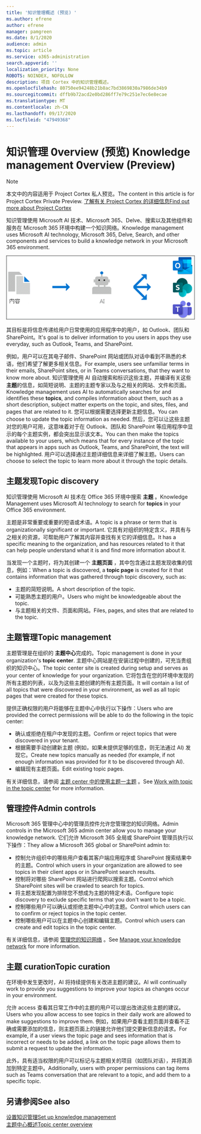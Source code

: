 ```yaml
---
title: '知识管理概述 (预览) '
ms.author: efrene
author: efrene
manager: pamgreen
ms.date: 8/1/2020
audience: admin
ms.topic: article
ms.service: o365-administration
search.appverid: ''
localization_priority: None
ROBOTS: NOINDEX, NOFOLLOW
description: 项目 Cortex 中的知识管理概述。
ms.openlocfilehash: 80750ee94248b21b8ac7bd3869830a7986de34b9
ms.sourcegitcommit: dffb9b72acd2e0bd286ff7e79c251e7ec6e8ecae
ms.translationtype: MT
ms.contentlocale: zh-CN
ms.lasthandoff: 09/17/2020
ms.locfileid: "47949368"
---
```

# <a name="knowledge-management-0verview-preview"></a><span data-ttu-id="c572c-103">知识管理 0verview (预览) </span><span class="sxs-lookup"><span data-stu-id="c572c-103">Knowledge management 0verview (Preview)</span></span>

> [!Note] 
> <span data-ttu-id="c572c-104">本文中的内容适用于 Project Cortex 私人预览。</span><span class="sxs-lookup"><span data-stu-id="c572c-104">The content in this article is for Project Cortex Private Preview.</span></span> [<span data-ttu-id="c572c-105">了解有关 Project Cortex 的详细信息</span><span class="sxs-lookup"><span data-stu-id="c572c-105">Find out more about Project Cortex</span></span>](https://aka.ms/projectcortex) 

<span data-ttu-id="c572c-106">知识管理使用 Microsoft AI 技术、Microsoft 365、Delve、搜索以及其他组件和服务在 Microsoft 365 环境中构建一个知识网络。</span><span class="sxs-lookup"><span data-stu-id="c572c-106">Knowledge management uses Microsoft AI technology, Microsoft 365, Delve, Search, and other components and services to build a knowledge network in your Microsoft 365 environment.</span></span> 

   ![知识管理流程](../media/content-understanding/knowledge-management-flowchart.png) </br> 

<span data-ttu-id="c572c-108">其目标是将信息传递给用户日常使用的应用程序中的用户，如 Outlook、团队和 SharePoint。</span><span class="sxs-lookup"><span data-stu-id="c572c-108">It's goal is to deliver information to you users in apps they use everyday, such as Outlook, Teams, and SharePoint.</span></span>

<span data-ttu-id="c572c-109">例如，用户可以在其电子邮件、SharePoint 网站或团队对话中看到不熟悉的术语，他们希望了解更多相关信息。</span><span class="sxs-lookup"><span data-stu-id="c572c-109">For example, users see unfamiliar terms in their emails, SharePoint sites, or in Teams conversations, that they want to know more about.</span></span> <span data-ttu-id="c572c-110">知识管理使用 AI 自动搜索和标识这些主题，并编译有关这些 **主题**的信息，如简短说明、主题的主题专家以及与之相关的网站、文件和页面。</span><span class="sxs-lookup"><span data-stu-id="c572c-110">Knowledge management uses AI to automatically searches for and identifies these **topics**, and compiles information about them, such as a short description, subject matter experts on the topic, and sites, files, and pages that are related to it.</span></span> <span data-ttu-id="c572c-111">您可以根据需要选择更新主题信息。</span><span class="sxs-lookup"><span data-stu-id="c572c-111">You can choose to update the topic information as needed.</span></span> <span data-ttu-id="c572c-112">然后，您可以让这些主题对您的用户可用，这意味着对于在 Outlook、团队和 SharePoint 等应用程序中显示的每个主题实例，都会突出显示该文本。</span><span class="sxs-lookup"><span data-stu-id="c572c-112">You can then make the topics available to your users, which means that for every instance of the topic that appears in apps such as Outlook, Teams, and SharePoint, the text will be highlighted.</span></span> <span data-ttu-id="c572c-113">用户可以选择通过主题详细信息来详细了解主题。</span><span class="sxs-lookup"><span data-stu-id="c572c-113">Users can choose to select the topic to learn more about it through the topic details.</span></span>


## <a name="topic-discovery"></a><span data-ttu-id="c572c-114">主题发现</span><span class="sxs-lookup"><span data-stu-id="c572c-114">Topic discovery</span></span>

<span data-ttu-id="c572c-115">知识管理使用 Microsoft AI 技术在 Office 365 环境中搜索 **主题** 。</span><span class="sxs-lookup"><span data-stu-id="c572c-115">Knowledge Management uses Microsoft AI technology to search for **topics** in your Office 365 environment.</span></span>

<span data-ttu-id="c572c-116">主题是非常重要或重要的短语或术语。</span><span class="sxs-lookup"><span data-stu-id="c572c-116">A topic is a phrase or term that is organizationally significant or important.</span></span> <span data-ttu-id="c572c-117">它具有对组织的特定含义，并具有与之相关的资源，可帮助用户了解其内容并查找有关它的详细信息。</span><span class="sxs-lookup"><span data-stu-id="c572c-117">It has a specific meaning to the organization, and has resources related to it that can help people understand what it is and find more information about it.</span></span>

<span data-ttu-id="c572c-118">当发现一个主题时，将为其创建一个 **主题页面** ，其中包含通过主题发现收集的信息，例如：</span><span class="sxs-lookup"><span data-stu-id="c572c-118">When a topic is discovered, a **topic page** is created for it that contains information that was gathered through topic discovery, such as:</span></span>

- <span data-ttu-id="c572c-119">主题的简短说明。</span><span class="sxs-lookup"><span data-stu-id="c572c-119">A short description of the topic.</span></span>
- <span data-ttu-id="c572c-120">可能熟悉主题的用户。</span><span class="sxs-lookup"><span data-stu-id="c572c-120">Users who might be knowledgeable about the topic.</span></span>
- <span data-ttu-id="c572c-121">与主题相关的文件、页面和网站。</span><span class="sxs-lookup"><span data-stu-id="c572c-121">Files, pages, and sites that are related to the topic.</span></span>


## <a name="topic-management"></a><span data-ttu-id="c572c-122">主题管理</span><span class="sxs-lookup"><span data-stu-id="c572c-122">Topic management</span></span>

<span data-ttu-id="c572c-123">主题管理是在组织的 **主题中心**完成的。</span><span class="sxs-lookup"><span data-stu-id="c572c-123">Topic management is done in your organization's **topic center**.</span></span> <span data-ttu-id="c572c-124">主题中心网站是在安装过程中创建的，可充当贵组织的知识中心。</span><span class="sxs-lookup"><span data-stu-id="c572c-124">The topic center site is created during setup and serves as your center of knowledge for your organization.</span></span> <span data-ttu-id="c572c-125">它将包含在您的环境中发现的所有主题的列表，以及为这些主题创建的所有主题页面。</span><span class="sxs-lookup"><span data-stu-id="c572c-125">It will contain a list of all topics that were discovered in your environment, as well as all topic pages that were created for these topics.</span></span> 

<span data-ttu-id="c572c-126">提供正确权限的用户将能够在主题中心中执行以下操作：</span><span class="sxs-lookup"><span data-stu-id="c572c-126">Users who are provided the correct permissions will be able to do the following in the topic center:</span></span>

- <span data-ttu-id="c572c-127">确认或拒绝在租户中发现的主题。</span><span class="sxs-lookup"><span data-stu-id="c572c-127">Confirm or reject topics that were discovered in your tenant.</span></span>
- <span data-ttu-id="c572c-128">根据需要手动创建新主题 (例如，如果未提供足够的信息，则无法通过 AI) 发现它。</span><span class="sxs-lookup"><span data-stu-id="c572c-128">Create new topics manually as needed (for example, if not enough information was provided for it to be discovered through AI).</span></span>
- <span data-ttu-id="c572c-129">编辑现有主题页面。</span><span class="sxs-lookup"><span data-stu-id="c572c-129">Edit existing topic pages.</span></span></br>

<span data-ttu-id="c572c-130">有关详细信息，请参阅 [主题 center 中的使用主题一主题](work-with-topics.md) 。</span><span class="sxs-lookup"><span data-stu-id="c572c-130">See [Work with topic in the topic center](work-with-topics.md) for more information.</span></span>  


## <a name="admin-controls"></a><span data-ttu-id="c572c-131">管理控件</span><span class="sxs-lookup"><span data-stu-id="c572c-131">Admin controls</span></span>

<span data-ttu-id="c572c-132">Microsoft 365 管理中心中的管理员控件允许您管理您的知识网络。</span><span class="sxs-lookup"><span data-stu-id="c572c-132">Admin controls in the Microsoft 365 admin center  allow you to manage your knowledge network.</span></span> <span data-ttu-id="c572c-133">它们允许 Microsoft 365 全局或 SharePoint 管理员执行以下操作：</span><span class="sxs-lookup"><span data-stu-id="c572c-133">They allow a Microsoft 365 global or SharePoint admin to:</span></span>

- <span data-ttu-id="c572c-134">控制允许组织中的哪些用户查看其客户端应用程序或 SharePoint 搜索结果中的主题。</span><span class="sxs-lookup"><span data-stu-id="c572c-134">Control which users in your organization are allowed to see topics in their client apps or in SharePoint search results.</span></span>
- <span data-ttu-id="c572c-135">控制将对哪些 SharePoint 网站进行爬网以搜索主题。</span><span class="sxs-lookup"><span data-stu-id="c572c-135">Control which SharePoint sites will be crawled to search for topics.</span></span>
- <span data-ttu-id="c572c-136">将主题发现配置为排除您不想成为主题的特定术语。</span><span class="sxs-lookup"><span data-stu-id="c572c-136">Configure topic discovery to exclude specific terms that you don't want to be a topic.</span></span>
- <span data-ttu-id="c572c-137">控制哪些用户可以确认或拒绝主题中心中的主题。</span><span class="sxs-lookup"><span data-stu-id="c572c-137">Control which users can to confirm or reject topics in the topic center.</span></span>
- <span data-ttu-id="c572c-138">控制哪些用户可以在主题中心创建和编辑主题。</span><span class="sxs-lookup"><span data-stu-id="c572c-138">Control which users can create and edit topics in the topic center.</span></span>

<span data-ttu-id="c572c-139">有关详细信息，请参阅 [管理您的知识网络](manage-knowledge-network.md) 。</span><span class="sxs-lookup"><span data-stu-id="c572c-139">See [Manage your knowledge network](manage-knowledge-network.md) for more information.</span></span> 

## <a name="topic-curation"></a><span data-ttu-id="c572c-140">主题 curation</span><span class="sxs-lookup"><span data-stu-id="c572c-140">Topic curation</span></span>

<span data-ttu-id="c572c-141">在环境中发生更改时，AI 将持续提供有关改进主题的建议。</span><span class="sxs-lookup"><span data-stu-id="c572c-141">AI will continually work to provide you suggestions to improve your topics as changes occur in your environment.</span></span>

<span data-ttu-id="c572c-142">允许 access 查看其日常工作中的主题的用户可以提出改进这些主题的建议。</span><span class="sxs-lookup"><span data-stu-id="c572c-142">Users who you allow access to see topics in their daily work are allowed to make suggestions to improve them.</span></span> <span data-ttu-id="c572c-143">例如，如果用户查看主题页面并查看不正确或需要添加的信息，则主题页面上的链接允许他们提交更新信息的请求。</span><span class="sxs-lookup"><span data-stu-id="c572c-143">For example, if a user views the topic page and sees information that is incorrect or needs to be added, a link on the topic page allows them to submit a request to update the information.</span></span>

<span data-ttu-id="c572c-144">此外，具有适当权限的用户可以标记与主题相关的项目（如团队对话），并将其添加到特定主题中。</span><span class="sxs-lookup"><span data-stu-id="c572c-144">Additionally, users with proper permissions can tag items such as Teams conversation that are relevant to a topic, and add them to a specific topic.</span></span>




## <a name="see-also"></a><span data-ttu-id="c572c-145">另请参阅</span><span class="sxs-lookup"><span data-stu-id="c572c-145">See also</span></span>
[<span data-ttu-id="c572c-146">设置知识管理</span><span class="sxs-lookup"><span data-stu-id="c572c-146">Set up knowledge management</span></span>](set-up-knowledge-network.md)</br>
[<span data-ttu-id="c572c-147">主题中心概述</span><span class="sxs-lookup"><span data-stu-id="c572c-147">Topic center overview</span></span>](topic-center-overview.md)
